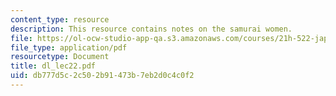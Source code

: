 ```yaml
---
content_type: resource
description: This resource contains notes on the samurai women.
file: https://ol-ocw-studio-app-qa.s3.amazonaws.com/courses/21h-522-japan-in-the-age-of-the-samurai-history-and-film-fall-2006/db777d5c2c502b91473b7eb2d0c4c0f2_dl_lec22.pdf
file_type: application/pdf
resourcetype: Document
title: dl_lec22.pdf
uid: db777d5c-2c50-2b91-473b-7eb2d0c4c0f2
---
```


